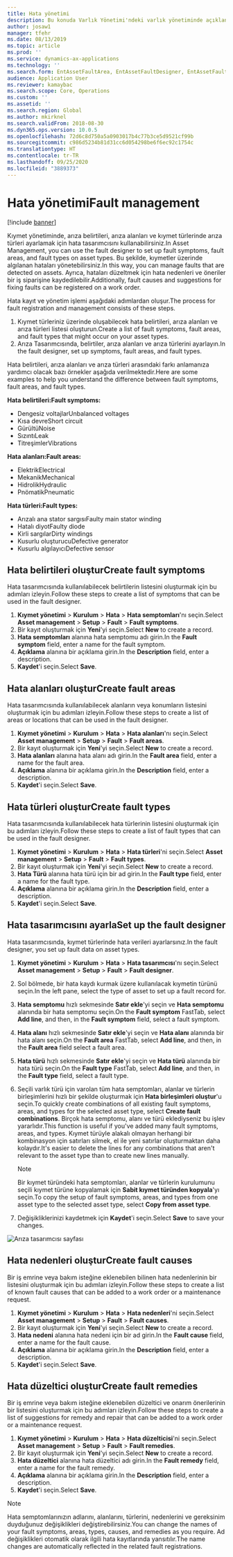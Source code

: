 ```yaml
---
title: Hata yönetimi
description: Bu konuda Varlık Yönetimi'ndeki varlık yönetiminde açıklanmaktadır.
author: josaw1
manager: tfehr
ms.date: 08/13/2019
ms.topic: article
ms.prod: ''
ms.service: dynamics-ax-applications
ms.technology: ''
ms.search.form: EntAssetFaultArea, EntAssetFaultDesigner, EntAssetFaultCopyFromObjectType, EntAssetFaultRemedy, EntAssetObjectFaultRelationRequestInfoPart, EntAssetObjectFaultRelationWorkOrderInfoPart, EntAssetFaultCreateCombinations, EntAssetObjectFaultSymptom, EntAssetObjectFaultSymptomListPage, EntAssetFaultType, EntAssetFaultSymptom, EntAssetFaultCause
audience: Application User
ms.reviewer: kamaybac
ms.search.scope: Core, Operations
ms.custom: ''
ms.assetid: ''
ms.search.region: Global
ms.author: mkirknel
ms.search.validFrom: 2018-08-30
ms.dyn365.ops.version: 10.0.5
ms.openlocfilehash: 72d6c8d750a5a0903017b4c77b3ce5d9521cf99b
ms.sourcegitcommit: c986d5234b81d31cc6d054298be6f6ec92c1754c
ms.translationtype: HT
ms.contentlocale: tr-TR
ms.lasthandoff: 09/25/2020
ms.locfileid: "3889373"
---
```

# <a name="fault-management"></a><span data-ttu-id="d0e0d-103">Hata yönetimi</span><span class="sxs-lookup"><span data-stu-id="d0e0d-103">Fault management</span></span>

[!include [banner](../../includes/banner.md)]

 

<span data-ttu-id="d0e0d-104">Kıymet yönetiminde, arıza belirtileri, arıza alanları ve kıymet türlerinde arıza türleri ayarlamak için hata tasarımcısını kullanabilirsiniz.</span><span class="sxs-lookup"><span data-stu-id="d0e0d-104">In Asset Management, you can use the fault designer to set up fault symptoms, fault areas, and fault types on asset types.</span></span> <span data-ttu-id="d0e0d-105">Bu şekilde, kıymetler üzerinde algılanan hataları yönetebilirsiniz.</span><span class="sxs-lookup"><span data-stu-id="d0e0d-105">In this way, you can manage faults that are detected on assets.</span></span> <span data-ttu-id="d0e0d-106">Ayrıca, hataları düzeltmek için hata nedenleri ve öneriler bir iş siparişine kaydedilebilir.</span><span class="sxs-lookup"><span data-stu-id="d0e0d-106">Additionally, fault causes and suggestions for fixing faults can be registered on a work order.</span></span>

<span data-ttu-id="d0e0d-107">Hata kayıt ve yönetim işlemi aşağıdaki adımlardan oluşur.</span><span class="sxs-lookup"><span data-stu-id="d0e0d-107">The process for fault registration and management consists of these steps.</span></span>

1. <span data-ttu-id="d0e0d-108">Kıymet türleriniz üzerinde oluşabilecek hata belirtileri, arıza alanları ve arıza türleri listesi oluşturun.</span><span class="sxs-lookup"><span data-stu-id="d0e0d-108">Create a list of fault symptoms, fault areas, and fault types that might occur on your asset types.</span></span>
2. <span data-ttu-id="d0e0d-109">Arıza Tasarımcısında, belirtiler, arıza alanları ve arıza türlerini ayarlayın.</span><span class="sxs-lookup"><span data-stu-id="d0e0d-109">In the fault designer, set up symptoms, fault areas, and fault types.</span></span>

<span data-ttu-id="d0e0d-110">Hata belirtileri, arıza alanları ve arıza türleri arasındaki farkı anlamanıza yardımcı olacak bazı örnekler aşağıda verilmektedir.</span><span class="sxs-lookup"><span data-stu-id="d0e0d-110">Here are some examples to help you understand the difference between fault symptoms, fault areas, and fault types.</span></span>

<span data-ttu-id="d0e0d-111">**Hata belirtileri:**</span><span class="sxs-lookup"><span data-stu-id="d0e0d-111">**Fault symptoms:**</span></span>

- <span data-ttu-id="d0e0d-112">Dengesiz voltajlar</span><span class="sxs-lookup"><span data-stu-id="d0e0d-112">Unbalanced voltages</span></span>
- <span data-ttu-id="d0e0d-113">Kısa devre</span><span class="sxs-lookup"><span data-stu-id="d0e0d-113">Short circuit</span></span>
- <span data-ttu-id="d0e0d-114">Gürültü</span><span class="sxs-lookup"><span data-stu-id="d0e0d-114">Noise</span></span>
- <span data-ttu-id="d0e0d-115">Sızıntı</span><span class="sxs-lookup"><span data-stu-id="d0e0d-115">Leak</span></span>
- <span data-ttu-id="d0e0d-116">Titreşimler</span><span class="sxs-lookup"><span data-stu-id="d0e0d-116">Vibrations</span></span>

<span data-ttu-id="d0e0d-117">**Hata alanları:**</span><span class="sxs-lookup"><span data-stu-id="d0e0d-117">**Fault areas:**</span></span>

- <span data-ttu-id="d0e0d-118">Elektrik</span><span class="sxs-lookup"><span data-stu-id="d0e0d-118">Electrical</span></span>
- <span data-ttu-id="d0e0d-119">Mekanik</span><span class="sxs-lookup"><span data-stu-id="d0e0d-119">Mechanical</span></span>
- <span data-ttu-id="d0e0d-120">Hidrolik</span><span class="sxs-lookup"><span data-stu-id="d0e0d-120">Hydraulic</span></span>
- <span data-ttu-id="d0e0d-121">Pnömatik</span><span class="sxs-lookup"><span data-stu-id="d0e0d-121">Pneumatic</span></span>

<span data-ttu-id="d0e0d-122">**Hata türleri:**</span><span class="sxs-lookup"><span data-stu-id="d0e0d-122">**Fault types:**</span></span>

- <span data-ttu-id="d0e0d-123">Arızalı ana stator sargısı</span><span class="sxs-lookup"><span data-stu-id="d0e0d-123">Faulty main stator winding</span></span>
- <span data-ttu-id="d0e0d-124">Hatalı diyot</span><span class="sxs-lookup"><span data-stu-id="d0e0d-124">Faulty diode</span></span>
- <span data-ttu-id="d0e0d-125">Kirli sargılar</span><span class="sxs-lookup"><span data-stu-id="d0e0d-125">Dirty windings</span></span>
- <span data-ttu-id="d0e0d-126">Kusurlu oluşturucu</span><span class="sxs-lookup"><span data-stu-id="d0e0d-126">Defective generator</span></span>
- <span data-ttu-id="d0e0d-127">Kusurlu algılayıcı</span><span class="sxs-lookup"><span data-stu-id="d0e0d-127">Defective sensor</span></span>

## <a name="create-fault-symptoms"></a><span data-ttu-id="d0e0d-128">Hata belirtileri oluştur</span><span class="sxs-lookup"><span data-stu-id="d0e0d-128">Create fault symptoms</span></span>

<span data-ttu-id="d0e0d-129">Hata tasarımcısında kullanılabilecek belirtilerin listesini oluşturmak için bu adımları izleyin.</span><span class="sxs-lookup"><span data-stu-id="d0e0d-129">Follow these steps to create a list of symptoms that can be used in the fault designer.</span></span>

1. <span data-ttu-id="d0e0d-130">**Kıymet yönetimi** \> **Kurulum** \> **Hata** \> **Hata semptomları**'nı seçin.</span><span class="sxs-lookup"><span data-stu-id="d0e0d-130">Select **Asset management** \> **Setup** \> **Fault** \> **Fault symptoms**.</span></span>
2. <span data-ttu-id="d0e0d-131">Bir kayıt oluşturmak için **Yeni**'yi seçin.</span><span class="sxs-lookup"><span data-stu-id="d0e0d-131">Select **New** to create a record.</span></span>
3. <span data-ttu-id="d0e0d-132">**Hata semptomları** alanına hata semptomu adı girin.</span><span class="sxs-lookup"><span data-stu-id="d0e0d-132">In the **Fault symptom** field, enter a name for the fault symptom.</span></span>
4. <span data-ttu-id="d0e0d-133">**Açıklama** alanına bir açıklama girin.</span><span class="sxs-lookup"><span data-stu-id="d0e0d-133">In the **Description** field, enter a description.</span></span>
5. <span data-ttu-id="d0e0d-134">**Kaydet**'i seçin.</span><span class="sxs-lookup"><span data-stu-id="d0e0d-134">Select **Save**.</span></span>

## <a name="create-fault-areas"></a><span data-ttu-id="d0e0d-135">Hata alanları oluştur</span><span class="sxs-lookup"><span data-stu-id="d0e0d-135">Create fault areas</span></span>

<span data-ttu-id="d0e0d-136">Hata tasarımcısında kullanılabilecek alanların veya konumların listesini oluşturmak için bu adımları izleyin.</span><span class="sxs-lookup"><span data-stu-id="d0e0d-136">Follow these steps to create a list of areas or locations that can be used in the fault designer.</span></span>

1. <span data-ttu-id="d0e0d-137">**Kıymet yönetimi** \> **Kurulum** \> **Hata** \> **Hata alanları**'nı seçin.</span><span class="sxs-lookup"><span data-stu-id="d0e0d-137">Select **Asset management** \> **Setup** \> **Fault** \> **Fault areas**.</span></span>
2. <span data-ttu-id="d0e0d-138">Bir kayıt oluşturmak için **Yeni**'yi seçin.</span><span class="sxs-lookup"><span data-stu-id="d0e0d-138">Select **New** to create a record.</span></span>
3. <span data-ttu-id="d0e0d-139">**Hata alanları** alanına hata alanı adı girin.</span><span class="sxs-lookup"><span data-stu-id="d0e0d-139">In the **Fault area** field, enter a name for the fault area.</span></span>
4. <span data-ttu-id="d0e0d-140">**Açıklama** alanına bir açıklama girin.</span><span class="sxs-lookup"><span data-stu-id="d0e0d-140">In the **Description** field, enter a description.</span></span>
5. <span data-ttu-id="d0e0d-141">**Kaydet**'i seçin.</span><span class="sxs-lookup"><span data-stu-id="d0e0d-141">Select **Save**.</span></span>

## <a name="create-fault-types"></a><span data-ttu-id="d0e0d-142">Hata türleri oluştur</span><span class="sxs-lookup"><span data-stu-id="d0e0d-142">Create fault types</span></span>

<span data-ttu-id="d0e0d-143">Hata tasarımcısında kullanılabilecek hata türlerinin listesini oluşturmak için bu adımları izleyin.</span><span class="sxs-lookup"><span data-stu-id="d0e0d-143">Follow these steps to create a list of fault types that can be used in the fault designer.</span></span>

1. <span data-ttu-id="d0e0d-144">**Kıymet yönetimi** \> **Kurulum** \> **Hata** \> **Hata türleri**'ni seçin.</span><span class="sxs-lookup"><span data-stu-id="d0e0d-144">Select **Asset management** \> **Setup** \> **Fault** \> **Fault types**.</span></span>
2. <span data-ttu-id="d0e0d-145">Bir kayıt oluşturmak için **Yeni**'yi seçin.</span><span class="sxs-lookup"><span data-stu-id="d0e0d-145">Select **New** to create a record.</span></span>
3. <span data-ttu-id="d0e0d-146">**Hata Türü** alanına hata türü için bir ad girin.</span><span class="sxs-lookup"><span data-stu-id="d0e0d-146">In the **Fault type** field, enter a name for the fault type.</span></span>
4. <span data-ttu-id="d0e0d-147">**Açıklama** alanına bir açıklama girin.</span><span class="sxs-lookup"><span data-stu-id="d0e0d-147">In the **Description** field, enter a description.</span></span>
5. <span data-ttu-id="d0e0d-148">**Kaydet**'i seçin.</span><span class="sxs-lookup"><span data-stu-id="d0e0d-148">Select **Save**.</span></span>

## <a name="set-up-the-fault-designer"></a><span data-ttu-id="d0e0d-149">Hata tasarımcısını ayarla</span><span class="sxs-lookup"><span data-stu-id="d0e0d-149">Set up the fault designer</span></span>

<span data-ttu-id="d0e0d-150">Hata tasarımcısında, kıymet türlerinde hata verileri ayarlarsınız.</span><span class="sxs-lookup"><span data-stu-id="d0e0d-150">In the fault designer, you set up fault data on asset types.</span></span>

1. <span data-ttu-id="d0e0d-151">**Kıymet yönetimi** \> **Kurulum** \> **Hata** \> **Hata tasarımcısı**'nı seçin.</span><span class="sxs-lookup"><span data-stu-id="d0e0d-151">Select **Asset management** \> **Setup** \> **Fault** \> **Fault designer**.</span></span>
2. <span data-ttu-id="d0e0d-152">Sol bölmede, bir hata kaydı kurmak üzere kullanılacak kıymetin türünü seçin.</span><span class="sxs-lookup"><span data-stu-id="d0e0d-152">In the left pane, select the type of asset to set up a fault record for.</span></span>
3. <span data-ttu-id="d0e0d-153">**Hata semptomu** hızlı sekmesinde **Satır ekle**'yi seçin ve **Hata semptomu** alanında bir hata semptomu seçin.</span><span class="sxs-lookup"><span data-stu-id="d0e0d-153">On the **Fault symptom** FastTab, select **Add line**, and then, in the **Fault symptom** field, select a fault symptom.</span></span>
4. <span data-ttu-id="d0e0d-154">**Hata alanı** hızlı sekmesinde **Satır ekle**'yi seçin ve **Hata alanı** alanında bir hata alanı seçin.</span><span class="sxs-lookup"><span data-stu-id="d0e0d-154">On the **Fault area** FastTab, select **Add line**, and then, in the **Fault area** field select a fault area.</span></span>
5. <span data-ttu-id="d0e0d-155">**Hata türü** hızlı sekmesinde **Satır ekle**'yi seçin ve **Hata türü** alanında bir hata türü seçin.</span><span class="sxs-lookup"><span data-stu-id="d0e0d-155">On the **Fault type** FastTab, select **Add line**, and then, in the **Fault type** field, select a fault type.</span></span>
6. <span data-ttu-id="d0e0d-156">Seçili varlık türü için varolan tüm hata semptomları, alanlar ve türlerin birleşimlerini hızlı bir şekilde oluşturmak için **Hata birleşimleri oluştur**'u seçin.</span><span class="sxs-lookup"><span data-stu-id="d0e0d-156">To quickly create combinations of all existing fault symptoms, areas, and types for the selected asset type, select **Create fault combinations**.</span></span> <span data-ttu-id="d0e0d-157">Birçok hata semptomu, alanı ve türü eklediyseniz bu işlev yararlıdır.</span><span class="sxs-lookup"><span data-stu-id="d0e0d-157">This function is useful if you've added many fault symptoms, areas, and types.</span></span> <span data-ttu-id="d0e0d-158">Kıymet türüyle alakalı olmayan herhangi bir kombinasyon için satırları silmek, el ile yeni satırlar oluşturmaktan daha kolaydır.</span><span class="sxs-lookup"><span data-stu-id="d0e0d-158">It's easier to delete the lines for any combinations that aren't relevant to the asset type than to create new lines manually.</span></span>

    > [!NOTE]
    > <span data-ttu-id="d0e0d-159">Bir kıymet türündeki hata semptomları, alanlar ve türlerin kurulumunu seçili kıymet türüne kopyalamak için **Sabit kıymet türünden kopyala**'yı seçin.</span><span class="sxs-lookup"><span data-stu-id="d0e0d-159">To copy the setup of fault symptoms, areas, and types from one asset type to the selected asset type, select **Copy from asset type**.</span></span>

7. <span data-ttu-id="d0e0d-160">Değişikliklerinizi kaydetmek için **Kaydet**'i seçin.</span><span class="sxs-lookup"><span data-stu-id="d0e0d-160">Select **Save** to save your changes.</span></span>

![Arıza tasarımcısı sayfası](media/21-setup-for-work-orders.png)

## <a name="create-fault-causes"></a><span data-ttu-id="d0e0d-162">Hata nedenleri oluştur</span><span class="sxs-lookup"><span data-stu-id="d0e0d-162">Create fault causes</span></span>

<span data-ttu-id="d0e0d-163">Bir iş emrine veya bakım isteğine eklenebilen bilinen hata nedenlerinin bir listesini oluşturmak için bu adımları izleyin.</span><span class="sxs-lookup"><span data-stu-id="d0e0d-163">Follow these steps to create a list of known fault causes that can be added to a work order or a maintenance request.</span></span>

1. <span data-ttu-id="d0e0d-164">**Kıymet yönetimi** \> **Kurulum** \> **Hata** \> **Hata nedenleri**'ni seçin.</span><span class="sxs-lookup"><span data-stu-id="d0e0d-164">Select **Asset management** \> **Setup** \> **Fault** \> **Fault causes**.</span></span>
2. <span data-ttu-id="d0e0d-165">Bir kayıt oluşturmak için **Yeni**'yi seçin.</span><span class="sxs-lookup"><span data-stu-id="d0e0d-165">Select **New** to create a record.</span></span>
3. <span data-ttu-id="d0e0d-166">**Hata nedeni** alanına hata nedeni için bir ad girin.</span><span class="sxs-lookup"><span data-stu-id="d0e0d-166">In the **Fault cause** field, enter a name for the fault cause.</span></span>
4. <span data-ttu-id="d0e0d-167">**Açıklama** alanına bir açıklama girin.</span><span class="sxs-lookup"><span data-stu-id="d0e0d-167">In the **Description** field, enter a description.</span></span>
5. <span data-ttu-id="d0e0d-168">**Kaydet**'i seçin.</span><span class="sxs-lookup"><span data-stu-id="d0e0d-168">Select **Save**.</span></span>

## <a name="create-fault-remedies"></a><span data-ttu-id="d0e0d-169">Hata düzeltici oluştur</span><span class="sxs-lookup"><span data-stu-id="d0e0d-169">Create fault remedies</span></span>

<span data-ttu-id="d0e0d-170">Bir iş emrine veya bakım isteğine eklenebilen düzeltici ve onarım önerilerinin bir listesini oluşturmak için bu adımları izleyin.</span><span class="sxs-lookup"><span data-stu-id="d0e0d-170">Follow these steps to create a list of suggestions for remedy and repair that can be added to a work order or a maintenance request.</span></span>

1. <span data-ttu-id="d0e0d-171">**Kıymet yönetimi** \> **Kurulum** \> **Hata** \> **Hata düzelticisi**'ni seçin.</span><span class="sxs-lookup"><span data-stu-id="d0e0d-171">Select **Asset management** \> **Setup** \> **Fault** \> **Fault remedies**.</span></span>
2. <span data-ttu-id="d0e0d-172">Bir kayıt oluşturmak için **Yeni**'yi seçin.</span><span class="sxs-lookup"><span data-stu-id="d0e0d-172">Select **New** to create a record.</span></span>
3. <span data-ttu-id="d0e0d-173">**Hata düzeltici** alanına hata düzeltici adı girin.</span><span class="sxs-lookup"><span data-stu-id="d0e0d-173">In the **Fault remedy** field, enter a name for the fault remedy.</span></span>
4. <span data-ttu-id="d0e0d-174">**Açıklama** alanına bir açıklama girin.</span><span class="sxs-lookup"><span data-stu-id="d0e0d-174">In the **Description** field, enter a description.</span></span>
5. <span data-ttu-id="d0e0d-175">**Kaydet**'i seçin.</span><span class="sxs-lookup"><span data-stu-id="d0e0d-175">Select **Save**.</span></span>

> [!NOTE]
> <span data-ttu-id="d0e0d-176">Hata semptomlarınızın adlarını, alanlarını, türlerini, nedenlerini ve gereksinim duyduğunuz değişiklikleri değiştirebilirsiniz.</span><span class="sxs-lookup"><span data-stu-id="d0e0d-176">You can change the names of your fault symptoms, areas, types, causes, and remedies as you require.</span></span> <span data-ttu-id="d0e0d-177">Ad değişiklikleri otomatik olarak ilgili hata kayıtlarında yansıtılır.</span><span class="sxs-lookup"><span data-stu-id="d0e0d-177">The name changes are automatically reflected in the related fault registrations.</span></span>
